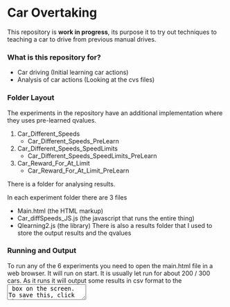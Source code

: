 # Car Overtaking 

This repository is **work in progress**, its purpose it to try out techniques to teaching a car to drive from previous manual drives.

### What is this repository for? ###

* Car driving (Initial learning car actions)
* Analysis of car actions (Looking at the cvs files)

### Folder Layout
The experiments in the repository have an additional implementation where they uses pre-learned qvalues.
1.	Car_Different_Speeds
    * Car_Different_Speeds_PreLearn
2.	Car_Different_Speeds_SpeedLimits
    * Car_Different_Speeds_SpeedLimits_PreLearn
3.	Car_Reward_For_At_Limit
    * Car_Reward_For_At_Limit_PreLearn

There is a folder for analysing results.

In each experiment folder there are 3 files
*	Main.html		(the HTML markup)
*	Car_diffSpeeds_JS.js	(the javascript that runs the entire thing)
*	Qlearning2.js 		(the library)
There is also a results folder that I used to store the output results and the qvalues

### Running and Output
To run any of the 6 experiments you need to open the main.html file in a web browser. 
It will run on start. 
It is usually let run for about 200 / 300 cars.
As it runs it will output some results in csv format to the <textarea>  box on the screen. 
To save this, click the ‘Output CSV to new Window’ button and copy the contents of the new window to a text editor and save as .csv

Sample output is: 
Time, Current State,Next State, Lane [L/R], Current Speed, Time To Collision, Action , Reward , QValue 308,speed=20-40TimeToCollision=0,speed=0-20TimeToCollision=0,left,20,0,slow down,0,0


To get output the qvalues in JSON format click the ‘Output QValues’ button or
open the console and type
document.getElementById('log').value = JSON.stringify(learner.qvalues); 

This will dump the qvalues in JSON format to a second <textarea> 
These can be made more readable by using jsonprettyprint.com
Sample output is:
~~~~
"speed=40-60TimeToCollision=1": {
    "1": 0,
    "2": 0,
    "3": 107.0404069703,
    "4": -10,
    "5": 0
  } 
~~~~
 
To store this data so that it can be used and read by the bot:
*	Open a text file and type: data = 
*	Then copy and paste the JSON that was output in the browser textbox.
*	Then Save it as qvalues_X.json  where X is the speed of the other cars (more later)
~~~~ 
data = {
  "speed=20-40TimeToCollision=0": {
    "1": 0,
    "2": -10,
    "3": 0,
    "4": 0,
    "5": 28.943730322149
  }, 
~~~~

At all times there will be a percentage output of how many cars have been generated and how many it has crashed into as well as an integer showing how many ‘steps’ have been taken.
